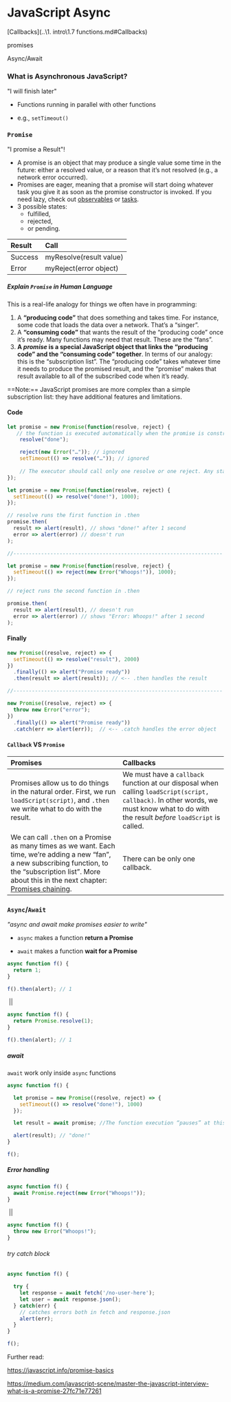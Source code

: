 # JavaScript Async

[Callbacks](..\1. intro\1.7 functions.md#Callbacks)

promises

Async/Await

### What is Asynchronous JavaScript?

"I will finish later"

- Functions running in parallel with other functions

- e.g., `setTimeout()`

  

### `Promise`

"I promise a Result"!

- A promise is an object that may produce a single value some time in the future: either a resolved value, or a reason that it’s not resolved (e.g., a network error occurred). 
- Promises are eager, meaning that a promise will start doing whatever task you give it as soon as the promise constructor is invoked. If you need lazy, check out [observables](https://github.com/Reactive-Extensions/RxJS) or [tasks](https://github.com/rpominov/fun-task).
- 3 possible states: 
  - fulfilled, 
  - rejected, 
  - or pending. 

| Result  | Call                    |
| :------ | :---------------------- |
| Success | myResolve(result value) |
| Error   | myReject(error object)  |

##### Explain `Promise` in Human Language

This is a real-life analogy for things we often have in programming:

1. A **“producing code”** that does something and takes time. For instance, some code that loads the data over a network. That’s a “singer”.
2. A **“consuming code”** that wants the result of the “producing code” once it’s ready. Many functions may need that result. These are the “fans”.
3. **A *promise* is a special JavaScript object that links the “producing code” and the “consuming code” together**. In terms of our analogy: this is the “subscription list”. The “producing code” takes whatever time it needs to produce the promised result, and the “promise” makes that result available to all of the subscribed code when it’s ready.

==Note:== JavaScript promises are more complex than a simple subscription list: they have additional features and limitations.

#### Code

```javascript
let promise = new Promise(function(resolve, reject) {
   // the function is executed automatically when the promise is constructed
  	resolve("done");

  	reject(new Error("…")); // ignored
  	setTimeout(() => resolve("…")); // ignored
    
    // The executor should call only one resolve or one reject. Any state change is final.
});
```



```javascript
let promise = new Promise(function(resolve, reject) {
  setTimeout(() => resolve("done!"), 1000);
});

// resolve runs the first function in .then
promise.then(
  result => alert(result), // shows "done!" after 1 second
  error => alert(error) // doesn't run
);

//--------------------------------------------------------------------

let promise = new Promise(function(resolve, reject) {
  setTimeout(() => reject(new Error("Whoops!")), 1000);
});

// reject runs the second function in .then

promise.then(
  result => alert(result), // doesn't run
  error => alert(error) // shows "Error: Whoops!" after 1 second
);

```

#### Finally

```javascript
new Promise((resolve, reject) => {
  setTimeout(() => resolve("result"), 2000)
})
  .finally(() => alert("Promise ready"))
  .then(result => alert(result)); // <-- .then handles the result

//--------------------------------------------------------------------

new Promise((resolve, reject) => {
  throw new Error("error");
})
  .finally(() => alert("Promise ready"))
  .catch(err => alert(err));  // <-- .catch handles the error object
```

#### `Callback` VS `Promise`

| Promises                                                     | Callbacks                                                    |
| :----------------------------------------------------------- | :----------------------------------------------------------- |
| Promises allow us to do things in the natural order. First, we run `loadScript(script)`, and `.then` we write what to do with the result. | We must have a `callback` function at our disposal when calling `loadScript(script, callback)`. In other words, we must know what to do with the result *before* `loadScript` is called. |
| We can call `.then` on a Promise as many times as we want. Each time, we’re adding a new “fan”, a new subscribing function, to the “subscription list”. More about this in the next chapter: [Promises chaining](https://javascript.info/promise-chaining). | There can be only one callback.                              |



### `Async`/`Await`

*"async and await make promises easier to write"*

- `async` makes a function **return a Promise**

- `await` makes a function **wait for a Promise**

```javascript
async function f() {
  return 1;
}

f().then(alert); // 1
```

​					||

```javascript
async function f() {
  return Promise.resolve(1);
}

f().then(alert); // 1
```

##### await

`await` work only inside `async` functions

```javascript
async function f() {

  let promise = new Promise((resolve, reject) => {
    setTimeout(() => resolve("done!"), 1000)
  });

  let result = await promise; //The function execution “pauses” at this line and resumes when the promise settles, with result becoming its result. 

  alert(result); // "done!"
}

f();
```

##### Error handling

```javascript
async function f() {
  await Promise.reject(new Error("Whoops!"));
}
```

​						||

```javascript
async function f() {
  throw new Error("Whoops!");
}
```

###### try catch block

```javascript
async function f() {

  try {
    let response = await fetch('/no-user-here');
    let user = await response.json();
  } catch(err) {
    // catches errors both in fetch and response.json
    alert(err);
  }
}

f();
```





Further read:

https://javascript.info/promise-basics

https://medium.com/javascript-scene/master-the-javascript-interview-what-is-a-promise-27fc71e77261